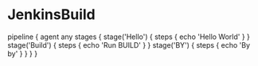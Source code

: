 # JenkinsBuild
pipeline {
    agent any
    stages {
        stage('Hello') {
            steps {
                echo 'Hello World'
            }
        }    
        stage('Build') {
            steps {
                echo 'Run BUILD'
            }
        }
        stage('BY') {
            steps {
                echo 'By by'
            }
        }
    }
}
